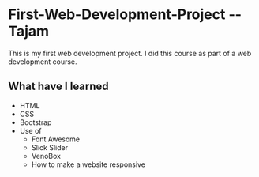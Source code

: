# First-Web-Development-Project -- Tajam
This is my first web development project. I did this course as part of a web development course.

## What have I learned
* HTML
* CSS
* Bootstrap
* Use of
  * Font Awesome
  * Slick Slider
  * VenoBox
  * How to make a website responsive
  
